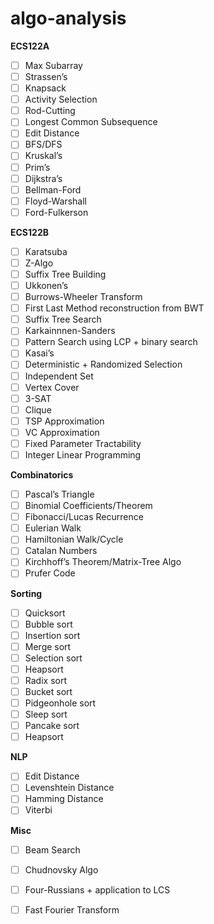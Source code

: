 # algo-analysis

**ECS122A**
- [ ] Max Subarray
- [ ] Strassen’s
- [ ] Knapsack
- [ ] Activity Selection
- [ ] Rod-Cutting
- [ ] Longest Common Subsequence
- [ ] Edit Distance
- [ ] BFS/DFS
- [ ] Kruskal’s
- [ ] Prim’s
- [ ] Dijkstra’s
- [ ] Bellman-Ford
- [ ] Floyd-Warshall
- [ ] Ford-Fulkerson

**ECS122B**
- [ ] Karatsuba
- [ ] Z-Algo
- [ ] Suffix Tree Building
- [ ] Ukkonen’s
- [ ] Burrows-Wheeler Transform
- [ ] First Last Method reconstruction from BWT
- [ ] Suffix Tree Search
- [ ] Karkainnnen-Sanders
- [ ] Pattern Search using LCP + binary search
- [ ] Kasai’s
- [ ] Deterministic + Randomized Selection
- [ ] Independent Set
- [ ] Vertex Cover
- [ ] 3-SAT
- [ ] Clique
- [ ] TSP Approximation
- [ ] VC Approximation
- [ ] Fixed Parameter Tractability
- [ ] Integer Linear Programming

**Combinatorics**
- [ ] Pascal’s Triangle
- [ ] Binomial Coefficients/Theorem
- [ ] Fibonacci/Lucas Recurrence
- [ ] Eulerian Walk
- [ ] Hamiltonian Walk/Cycle
- [ ] Catalan Numbers
- [ ] Kirchhoff’s Theorem/Matrix-Tree Algo
- [ ] Prufer Code

**Sorting**
- [ ] Quicksort
- [ ] Bubble sort
- [ ] Insertion sort
- [ ] Merge sort
- [ ] Selection sort
- [ ] Heapsort
- [ ] Radix sort
- [ ] Bucket sort
- [ ] Pidgeonhole sort
- [ ] Sleep sort
- [ ] Pancake sort
- [ ] Heapsort

**NLP**
- [ ] Edit Distance
- [ ] Levenshtein Distance
- [ ] Hamming Distance
- [ ] Viterbi

**Misc**
- [ ] Beam Search
- [ ] Chudnovsky Algo
- [ ] Four-Russians + application to LCS
- [ ] Fast Fourier Transform

